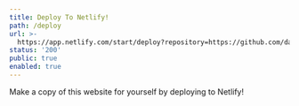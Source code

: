 ```yaml
---
title: Deploy To Netlify!
path: /deploy
url: >-
  https://app.netlify.com/start/deploy?repository=https://github.com/daredoes/redirection
status: '200'
public: true
enabled: true
---
```

Make a copy of this website for yourself by deploying to Netlify!
